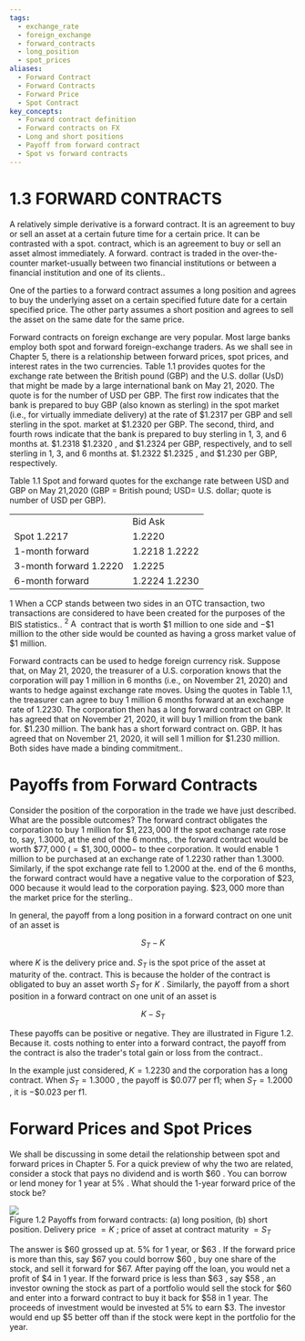 ```yaml
---
tags:
  - exchange_rate
  - foreign_exchange
  - forward_contracts
  - long_position
  - spot_prices
aliases:
  - Forward Contract
  - Forward Contracts
  - Forward Price
  - Spot Contract
key_concepts:
  - Forward contract definition
  - Forward contracts on FX
  - Long and short positions
  - Payoff from forward contract
  - Spot vs forward contracts
---
```


# 1.3 FORWARD CONTRACTS  

A relatively simple derivative is a forward contract. It is an agreement to buy or sell an asset at a certain future time for a certain price. It can be contrasted with a spot. contract, which is an agreement to buy or sell an asset almost immediately. A forward. contract is traded in the over-the-counter market-usually between two financial institutions or between a financial institution and one of its clients..  

One of the parties to a forward contract assumes a long position and agrees to buy the underlying asset on a certain specified future date for a certain specified price. The other party assumes a short position and agrees to sell the asset on the same date for the same price.  

Forward contracts on foreign exchange are very popular. Most large banks employ both spot and forward foreign-exchange traders. As we shall see in Chapter 5, there is a relationship between forward prices, spot prices, and interest rates in the two currencies. Table 1.1 provides quotes for the exchange rate between the British pound (GBP) and the U.S. dollar (UsD) that might be made by a large international bank on May 21, 2020. The quote is for the number of USD per GBP. The first row indicates that the bank is prepared to buy GBP (also known as sterling) in the spot market (i.e., for virtually immediate delivery) at the rate of $\$1.2317$ per GBP and sell sterling in the spot. market at $\$1.2320$ per GBP. The second, third, and fourth rows indicate that the bank is prepared to buy sterling in 1, 3, and 6 months at. $\$1.2318$ $\$1.2320$ , and $\$1.2324$ per GBP, respectively, and to sell sterling in 1, 3, and 6 months at. $\$1.2322$ $\$1.2325$ , and $\$1.230$ per GBP, respectively.  

Table 1.1 Spot and forward quotes for the exchange rate between USD and GBP on May 21,2020 (GBP $=$ British pound; $\mathrm{USD}=$ U.S. dollar; quote is number of USD per GBP).   


<html><body><table><tr><td></td><td>Bid Ask</td></tr><tr><td>Spot 1.2217</td><td>1.2220</td></tr><tr><td>1-month forward</td><td>1.2218 1.2222</td></tr><tr><td>3-month forward 1.2220</td><td>1.2225</td></tr><tr><td>6-month forward</td><td>1.2224 1.2230</td></tr></table></body></html>

1 When a CCP stands between two sides in an OTC transaction, two transactions are considered to have been created for the purposes of the BIS statistics.. $^2\mathrm{~A~}$ contract that is worth $\$1$ million to one side and $-\$1$ million to the other side would be counted as having a gross market value of $\$1$ million.  

Forward contracts can be used to hedge foreign currency risk. Suppose that, on May 21, 2020, the treasurer of a U.S. corporation knows that the corporation will pay 1 million in 6 months (i.e., on November 21, 2020) and wants to hedge against exchange rate moves. Using the quotes in Table 1.1, the treasurer can agree to buy 1 million 6 months forward at an exchange rate of 1.2230. The corporation then has a long forward contract on GBP. It has agreed that on November 21, 2020, it will buy 1 million from the bank for. $\$1.230$ million. The bank has a short forward contract on. GBP. It has agreed that on November 21, 2020, it will sell 1 million for $\$1.230$ million. Both sides have made a binding commitment..  

# Payoffs from Forward Contracts  

Consider the position of the corporation in the trade we have just described. What are the possible outcomes? The forward contract obligates the corporation to buy 1 million for $\$1,223,000$ If the spot exchange rate rose to, say, 1.3000, at the end of the 6 months,. the forward contract would be worth $\$77,000$ $(=\$1,300,0000-$ to thee corporation. It would enable 1 million to be purchased at an exchange rate of 1.2230 rather than 1.3000. Similarly, if the spot exchange rate fell to 1.2000 at the. end of the 6 months, the forward contract would have a negative value to the corporation of $\$23,000$ because it would lead to the corporation paying. $\$23,000$ more than the market price for the sterling..  

In general, the payoff from a long position in a forward contract on one unit of an asset is  

$$
S_{T}-K
$$  

where $K$ is the delivery price and. $S_{T}$ is the spot price of the asset at maturity of the. contract. This is because the holder of the contract is obligated to buy an asset worth $S_{T}$ for $K$ . Similarly, the payoff from a short position in a forward contract on one unit of an asset is  

$$
K-S_{T}
$$  

These payoffs can be positive or negative. They are illustrated in Figure 1.2. Because it. costs nothing to enter into a forward contract, the payoff from the contract is also the trader's total gain or loss from the contract..  

In the example just considered, $K=1.2230$ and the corporation has a long contract. When $S_{T}=1.3000$ , the payoff is $\$0.077$ per f1; when $S_{T}=1.2000$ , it is $-\$0.023$ per f1.  

# Forward Prices and Spot Prices  

We shall be discussing in some detail the relationship between spot and forward prices in Chapter 5. For a quick preview of why the two are related, consider a stock that pays no dividend and is worth $\$60$ . You can borrow or lend money for 1 year at $5\%$ . What should the 1-year forward price of the stock be?  

![](9e790f09fe1930011b117f5f67866351c455616056c1603264a6731715d1186e.jpg)  
Figure 1.2 Payoffs from forward contracts: (a) long position, (b) short position. Delivery price $=K$ ; price of asset at contract maturity $=S_{T}$  

The answer is $\$60$ grossed up at. $5\%$ for 1 year, or $\$63$ . If the forward price is more than this, say $\$67$ you could borrow $\$60$ , buy one share of the stock, and sell it forward for $\$67.$ After paying off the loan, you would net a profit of $\$4$ in 1 year. If the forward price is less than $\$63$ , say $\$58$ , an investor owning the stock as part of a portfolio would sell the stock for $\$60$ and enter into a forward contract to buy it back for $\$58$ in 1 year. The proceeds of investment would be invested at $5\%$ to earn $\$3.$ The investor would end up $\$5$ better off than if the stock were kept in the portfolio for the year.  
